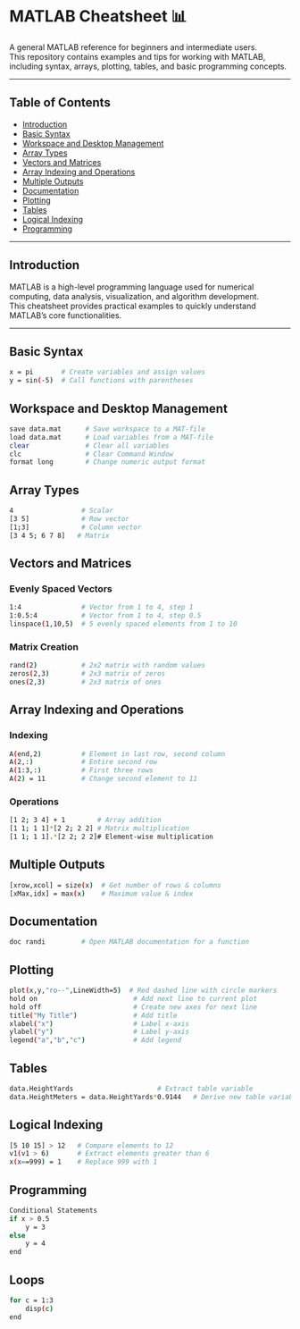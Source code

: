 # MATLAB Cheatsheet 📊

A general MATLAB reference for beginners and intermediate users.  
This repository contains examples and tips for working with MATLAB, including syntax, arrays, plotting, tables, and basic programming concepts.

---

## Table of Contents
- [Introduction](#introduction)
- [Basic Syntax](#basic-syntax)
- [Workspace and Desktop Management](#workspace-and-desktop-management)
- [Array Types](#array-types)
- [Vectors and Matrices](#vectors-and-matrices)
- [Array Indexing and Operations](#array-indexing-and-operations)
- [Multiple Outputs](#multiple-outputs)
- [Documentation](#documentation)
- [Plotting](#plotting)
- [Tables](#tables)
- [Logical Indexing](#logical-indexing)
- [Programming](#programming)

---

## Introduction
MATLAB is a high-level programming language used for numerical computing, data analysis, visualization, and algorithm development.  
This cheatsheet provides practical examples to quickly understand MATLAB’s core functionalities.

---

## Basic Syntax
```bash
x = pi       # Create variables and assign values
y = sin(-5)  # Call functions with parentheses
```

## Workspace and Desktop Management
``` bash
save data.mat      # Save workspace to a MAT-file
load data.mat      # Load variables from a MAT-file
clear              # Clear all variables
clc                # Clear Command Window
format long        # Change numeric output format
```

## Array Types
``` bash
4                 # Scalar
[3 5]             # Row vector
[1;3]             # Column vector
[3 4 5; 6 7 8]   # Matrix
```
## Vectors and Matrices
### Evenly Spaced Vectors
``` bash
1:4               # Vector from 1 to 4, step 1
1:0.5:4           # Vector from 1 to 4, step 0.5
linspace(1,10,5)  # 5 evenly spaced elements from 1 to 10
```
### Matrix Creation
``` bash
rand(2)           # 2x2 matrix with random values
zeros(2,3)        # 2x3 matrix of zeros
ones(2,3)         # 2x3 matrix of ones
```

## Array Indexing and Operations
### Indexing
``` bash
A(end,2)          # Element in last row, second column
A(2,:)            # Entire second row
A(1:3,:)          # First three rows
A(2) = 11         # Change second element to 11
```
### Operations
``` bash
[1 2; 3 4] + 1        # Array addition
[1 1; 1 1]*[2 2; 2 2] # Matrix multiplication
[1 1; 1 1].*[2 2; 2 2]# Element-wise multiplication
```
## Multiple Outputs
``` bash
[xrow,xcol] = size(x)  # Get number of rows & columns
[xMax,idx] = max(x)    # Maximum value & index
```
## Documentation
``` bash
doc randi         # Open MATLAB documentation for a function
```
## Plotting
``` bash
plot(x,y,"ro--",LineWidth=5)  # Red dashed line with circle markers
hold on                        # Add next line to current plot
hold off                       # Create new axes for next line
title("My Title")              # Add title
xlabel("x")                    # Label x-axis
ylabel("y")                    # Label y-axis
legend("a","b","c")            # Add legend
```
## Tables
``` bash
data.HeightYards                     # Extract table variable
data.HeightMeters = data.HeightYards*0.9144   # Derive new table variable
```
## Logical Indexing
``` bash
[5 10 15] > 12   # Compare elements to 12
v1(v1 > 6)       # Extract elements greater than 6
x(x==999) = 1    # Replace 999 with 1
```
## Programming
``` bash
Conditional Statements
if x > 0.5
    y = 3
else
    y = 4
end
```
## Loops
``` bash
for c = 1:3
    disp(c)
end
```
